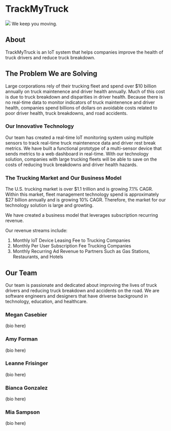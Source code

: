 # TrackMyTruck

<img src="https://upload.wikimedia.org/wikipedia/commons/2/2d/Toll_information_medium_truck_icon.svg">
We keep you moving.

## About 

TrackMyTruck is an IoT system that helps companies improve the health of truck drivers and reduce truck breakdown.

## The Problem We are Solving

Large corporations rely of their trucking fleet and spend over $10 billion annually on truck maintenence and driver health annually. Much of this cost is due to truck breakdown and disparities in driver health.  Because there is no real-time data to monitor indicators of truck maintenence and driver health, companies spend billions of dollars on avoidable costs related to poor driver health, truck breakdowns, and road accidents.  

### Our Innovative Technology

Our team has created a real-time IoT monitoring system using multiple sensors to track real-time truck maintenence data and driver rest break metrics. We have built a functional prototype of a multi-sensor device that sends metrics to a web dashboard in real-time. With our technology solution, companies with large trucking fleets will be able to save on the costs of reducing truck breakdowns and driver health hazards.

### The Trucking Market and Our Business Model

The U.S. trucking market is over $1.1 trillion and is growing 7.1% CAGR.
Within this market, fleet management technology spend is approximately $27 billion annually and is growing 10% CAGR.
Therefore, the market for our technology solution is large and growting.

We have created a business model that leverages subscription recurring revenue.

Our revenue streams include:

1) Monthly IoT Device Leasing Fee to Trucking Companies
2) Monthly Per User Subscription Fee Trucking Companies
3) Monthly Recurring Ad Revenue to Partners Such as Gas Stations, Restaurants, and Hotels

## Our Team

Our team is passionate and dedicated about improving the lives of truck drivers and reducing truck breakdown and accidents on the road. We are software engineers and designers that have driverse background in technology, education, and healthcare.

### Megan Casebier
(bio here)

### Amy Forman
(bio here)

### Leanne Frisinger
(bio here)

### Bianca Gonzalez
(bio here)

### Mia Sampson
(bio here)

